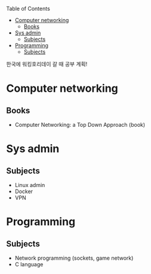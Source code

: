 <!-- START doctoc generated TOC please keep comment here to allow auto update -->
<!-- DON'T EDIT THIS SECTION, INSTEAD RE-RUN doctoc TO UPDATE -->
Table of Contents

- [Computer networking](#computer-networking)
  - [Books](#books)
- [Sys admin](#sys-admin)
  - [Subjects](#subjects)
- [Programming](#programming)
  - [Subjects](#subjects-1)

<!-- END doctoc generated TOC please keep comment here to allow auto update -->

한국에 워킹호리데이 갈 때 공부 계획!

# Computer networking

## Books
* Computer Networking: a Top Down Approach (book)

# Sys admin

## Subjects
* Linux admin
* Docker
* VPN

# Programming

## Subjects
* Network programming (sockets, game network)
* C language
